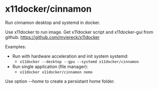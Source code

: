 # x11docker/cinnamon

Run cinnamon desktop and systemd in docker.

Use x11docker to run image. Get x11docker script and x11docker-gui from github: https://github.com/mviereck/x11docker 

Examples:
 - Run with hardware acceleration and init system systemd:
   - `x11docker --desktop --gpu --systemd x11docker/cinnamon`
 - Run single application (file manager):
   - `x11docker x11docker/cinnamon nemo`

Use option --home to create a persistant home folder.
